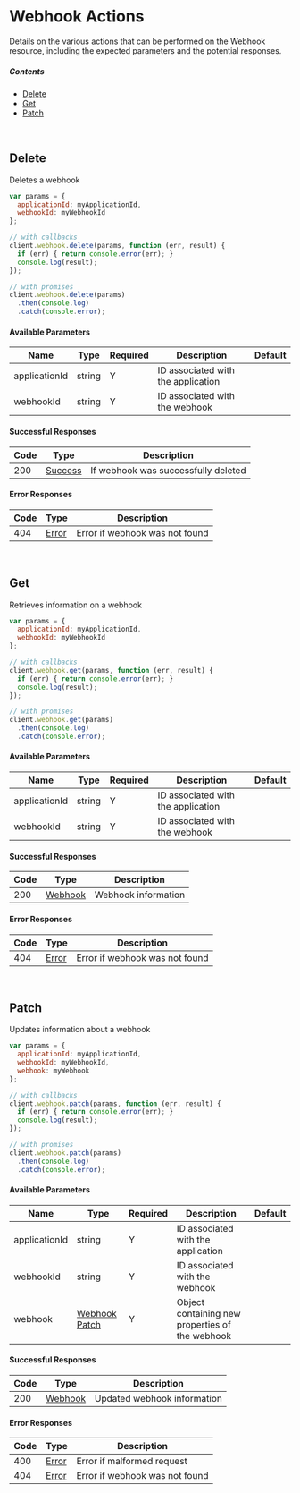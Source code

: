 # Webhook Actions

Details on the various actions that can be performed on the
Webhook resource, including the expected
parameters and the potential responses.

##### Contents

*   [Delete](#delete)
*   [Get](#get)
*   [Patch](#patch)

<br/>

## Delete

Deletes a webhook

```javascript
var params = {
  applicationId: myApplicationId,
  webhookId: myWebhookId
};

// with callbacks
client.webhook.delete(params, function (err, result) {
  if (err) { return console.error(err); }
  console.log(result);
});

// with promises
client.webhook.delete(params)
  .then(console.log)
  .catch(console.error);
```

#### Available Parameters

| Name | Type | Required | Description | Default |
| ---- | ---- | -------- | ----------- | ------- |
| applicationId | string | Y | ID associated with the application |  |
| webhookId | string | Y | ID associated with the webhook |  |

#### Successful Responses

| Code | Type | Description |
| ---- | ---- | ----------- |
| 200 | [Success](_schemas.md#success) | If webhook was successfully deleted |

#### Error Responses

| Code | Type | Description |
| ---- | ---- | ----------- |
| 404 | [Error](_schemas.md#error) | Error if webhook was not found |

<br/>

## Get

Retrieves information on a webhook

```javascript
var params = {
  applicationId: myApplicationId,
  webhookId: myWebhookId
};

// with callbacks
client.webhook.get(params, function (err, result) {
  if (err) { return console.error(err); }
  console.log(result);
});

// with promises
client.webhook.get(params)
  .then(console.log)
  .catch(console.error);
```

#### Available Parameters

| Name | Type | Required | Description | Default |
| ---- | ---- | -------- | ----------- | ------- |
| applicationId | string | Y | ID associated with the application |  |
| webhookId | string | Y | ID associated with the webhook |  |

#### Successful Responses

| Code | Type | Description |
| ---- | ---- | ----------- |
| 200 | [Webhook](_schemas.md#webhook) | Webhook information |

#### Error Responses

| Code | Type | Description |
| ---- | ---- | ----------- |
| 404 | [Error](_schemas.md#error) | Error if webhook was not found |

<br/>

## Patch

Updates information about a webhook

```javascript
var params = {
  applicationId: myApplicationId,
  webhookId: myWebhookId,
  webhook: myWebhook
};

// with callbacks
client.webhook.patch(params, function (err, result) {
  if (err) { return console.error(err); }
  console.log(result);
});

// with promises
client.webhook.patch(params)
  .then(console.log)
  .catch(console.error);
```

#### Available Parameters

| Name | Type | Required | Description | Default |
| ---- | ---- | -------- | ----------- | ------- |
| applicationId | string | Y | ID associated with the application |  |
| webhookId | string | Y | ID associated with the webhook |  |
| webhook | [Webhook Patch](_schemas.md#webhook-patch) | Y | Object containing new properties of the webhook |  |

#### Successful Responses

| Code | Type | Description |
| ---- | ---- | ----------- |
| 200 | [Webhook](_schemas.md#webhook) | Updated webhook information |

#### Error Responses

| Code | Type | Description |
| ---- | ---- | ----------- |
| 400 | [Error](_schemas.md#error) | Error if malformed request |
| 404 | [Error](_schemas.md#error) | Error if webhook was not found |
